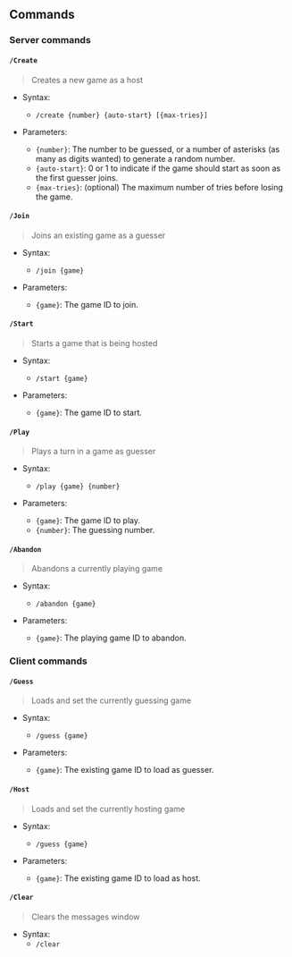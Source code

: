 ﻿## Commands

### Server commands

#### `/Create` 

> Creates a new game as a host

- Syntax:
    - `/create {number} {auto-start} [{max-tries}]`

- Parameters:
    - `{number}`: The number to be guessed, or a number of asterisks (as many as digits wanted) to generate a random number.
    - `{auto-start}`: 0 or 1 to indicate if the game should start as soon as the first guesser joins. 
    - `{max-tries}`: (optional) The maximum number of tries before losing the game.

#### `/Join`

> Joins an existing game as a guesser

- Syntax:
    - `/join {game}`

- Parameters:
    - `{game}`: The game ID to join.

#### `/Start`

> Starts a game that is being hosted 

- Syntax:
    - `/start {game}`

- Parameters:
    - `{game}`: The game ID to start.

#### `/Play`

> Plays a turn in a game as guesser

- Syntax:
    - `/play {game} {number}`

- Parameters:
    - `{game}`: The game ID to play.
    - `{number}`: The guessing number.

#### `/Abandon`

> Abandons a currently playing game

- Syntax:
    - `/abandon {game}`

- Parameters:
    - `{game}`: The playing game ID to abandon.

### Client commands

#### `/Guess`

> Loads and set the currently guessing game

- Syntax:
    - `/guess {game}`

- Parameters:
    - `{game}`: The existing game ID to load as guesser.

#### `/Host`

> Loads and set the currently hosting game

- Syntax:
    - `/guess {game}`

- Parameters:
    - `{game}`: The existing game ID to load as host.

#### `/Clear`
      
> Clears the messages window

- Syntax:
    - `/clear`
